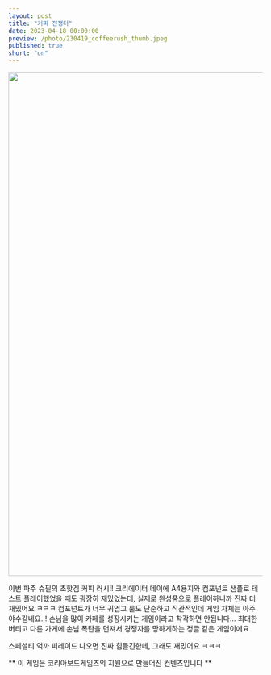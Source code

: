 ```yaml
---
layout: post
title: "커피 전쟁터"
date: 2023-04-18 00:00:00
preview: /photo/230419_coffeerush_thumb.jpeg
published: true
short: "on"
---
```


<img src="/photo/230419_coffeerush.jpg" width="1000">


이번 파주 슈필의 초핫겜 커피 러시!!
크리에이터 데이에 A4용지와 컴포넌트 샘플로 테스트 플레이했었을 때도 굉장히 재밌었는데,
실제로 완성품으로 플레이하니까 진짜 더 재밌어요 ㅋㅋㅋ
컴포넌트가 너무 귀엽고 룰도 단순하고 직관적인데 게임 자체는 아주 야수같네요..!
손님을 많이 카페를 성장시키는 게임이라고 착각하면 안됩니다...
최대한 버티고 다른 가게에 손님 폭탄을 던져서 경쟁자를 망하게하는 정글 같은 게임이에요

스페셜티 억까 퍼레이드 나오면 진짜 힘들긴한데, 그래도 재밌어요 ㅋㅋㅋ

** 이 게임은 코리아보드게임즈의 지원으로 만들어진 컨텐츠입니다 **
 
